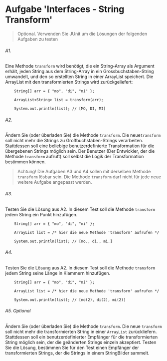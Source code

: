 # Aufgabe 'Interfaces - String Transform'

> Optional. Verwenden Sie JUnit um die Lösungen der folgenden Aufgaben zu testen

###### A1.
Eine Methode `transform` wird benötigt, die ein String-Array als Argument erhält, jeden String aus dem String-Array in ein Grossbuchstaben-String umwandelt, und den so erstellten String in einer ArrayList speichert. Die ArrayList mit den transformierten Strings wird zurückgeliefert:
 
		String[] arr = { "mo", "di", "mi" };
				
		ArrayList<String> list = transform(arr);
		
		System.out.println(list); // [MO, DI, MI]

###### A2.
Ändern Sie (oder überladen Sie) die Methode `transform`. Die neue`transform` soll nicht mehr die Strings zu Großbuchstaben-Strings verarbeiten. Stattdessen soll eine beliebige benutzerdefinierte Transformation für die übergebenen Strings möglich sein. Der Benutzer (Der Entwickler, der die Methode `transform` aufruft) soll selbst die Logik der Transformation bestimmen können. 


> Achtung! Die Aufgaben A3 und A4 sollen mit derselben Methode `transform` lösbar sein. Die Methode `transform` darf nicht für jede neue weitere Aufgabe angepasst werden.  


###### A3.
Testen Sie die Lösung aus A2. In diesem Test soll die Methode `transform` jedem String ein Punkt hinzufügen.

		String[] arr = { "mo", "di", "mi" };
		
		ArrayList list = /* hier die neue Methode 'transform' aufrufen */
		
		System.out.println(list); // [mo., di., mi.]

###### A4.
Testen Sie die Lösung aus A2. In diesem Test soll die Methode `transform` jedem String seine Länge in Klammern hinzufügen.

		String[] arr = { "mo", "di", "mi" };
		
		ArrayList list = /* hier die neue Methode 'transform' aufrufen */
		
		System.out.println(list); // [mo(2), di(2), mi(2)]

###### A5. Optional
Ändern Sie (oder überladen Sie) die Methode `transform`. Die neue `transform` soll nicht mehr die transformierten String in einer `ArrayList` zurückliefern. Stattdessen soll ein benutzerdefinierter Empfänger für die transformierten String möglich sein, der die geänderten Strings einzeln akzeptiert. Testen Sie die Lösung, bestimmen Sie für den Test einen Empfänger der transformierten Strings, der die Strings in einem StringBilder sammelt.
